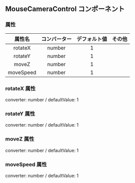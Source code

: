 ## MouseCameraControl コンポーネント
<!-- EDIT HERE(@Component)-->











<!-- /EDIT HERE-->
### 属性
<!-- DO NOT EDIT -->
<!-- ATTRS -->
| 属性名 | コンバーター | デフォルト値 | その他 |
|:------:|:------:|:------:|:------:|
| rotateX | number | 1 |  |
| rotateY | number | 1 |  |
| moveZ | number | 1 |  |
| moveSpeed | number | 1 |  |
<!-- /ATTRS -->
<!-- /DO NOT EDIT -->
### rotateX 属性
converter: number / defaultValue: 1

<!-- EDIT HERE(rotateX)-->











<!-- /EDIT HERE-->
### rotateY 属性
converter: number / defaultValue: 1

<!-- EDIT HERE(rotateY)-->











<!-- /EDIT HERE-->
### moveZ 属性
converter: number / defaultValue: 1

<!-- EDIT HERE(moveZ)-->











<!-- /EDIT HERE-->
### moveSpeed 属性
converter: number / defaultValue: 1

<!-- EDIT HERE(moveSpeed)-->











<!-- /EDIT HERE-->
